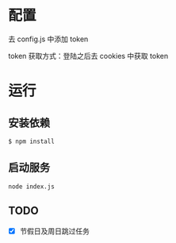 # 配置
去 config.js 中添加 token

token 获取方式：登陆之后去 cookies 中获取 token

# 运行
## 安装依赖
```shell script
$ npm install
```
## 启动服务
```shell script
node index.js
```

## TODO
- [x] 节假日及周日跳过任务

